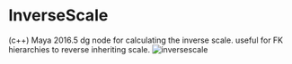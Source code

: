 # InverseScale
(c++) Maya  2016.5 dg node for calculating the inverse scale.  useful for FK hierarchies to reverse inheriting scale.
![inversescale](https://cloud.githubusercontent.com/assets/12991367/17466292/8c2fab06-5cc1-11e6-925c-2edad8247c9a.png)
